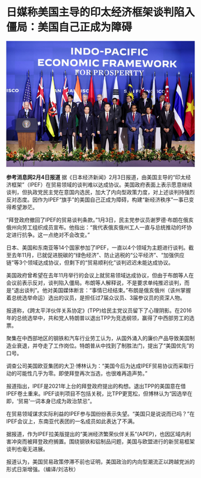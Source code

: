 # 日媒称美国主导的印太经济框架谈判陷入僵局：美国自己正成为障碍

![c25e6428e229898c9e3d8376aef19e9d.jpg](https://raw.githubusercontent.com/qqhsx/qqnews_image/main/2024/02/04/日媒称美国主导的印太经济框架谈判陷入僵局：美国自己正成为障碍/c25e6428e229898c9e3d8376aef19e9d.jpg)

**参考消息网2月4日报道**
据《日本经济新闻》2月3日报道，由美国主导的“印太经济框架”（IPEF）在贸易领域的谈判难以达成协议。美国政府表面上表示愿意继续谈判，但执政党民主党在意国内选民，加大了内向型政策力度，对上述谈判持强烈反对态度。因作为IPEF“旗手”的美国自己正成为障碍，构建“新经济秩序”一事已变得希望渺茫。

“拜登政府撤回了IPEF的贸易谈判条款。”1月3日，民主党参议员谢罗德·布朗在俄亥俄州向劳工组织成员宣布。他指出：“我代表俄亥俄州工人一直与总统推动的坏协定进行抗争。这一点绝对不会改变。”

日本、美国和东南亚等14个国家参加了IPEF，一直以4个领域为主题进行谈判。截至去年11月，已就促进脱碳的“绿色经济”、防止逃税的“公平经济”、“加强供应链”等3个领域达成协议，但剩下的“贸易顺利化”谈判迟迟未能达成协议。

美国政府曾希望在去年11月举行的会议上就贸易领域达成协议，但由于布朗等人在会议前表示反对，谈判陷入僵局。布朗等人解释说，不是要求单纯推迟谈判，而是“退出谈判”。他对美国媒体断言：“事情已经结束。”布朗是俄亥俄州（该州掌握着总统选举命运）选出的议员，是担任过7届众议员、3届参议员的资深人物。

报道称，《跨太平洋伙伴关系协定》(TPP)给民主党议员留下了心理阴影。在2016年的总统选举中，共和党人特朗普以退出TPP为竞选纲领，赢得了中西部劳工的选票。

聚集在中西部地区的钢铁和汽车行业劳工认为，从国外涌入的廉价产品导致美国制造业衰退，并夺走了工作岗位。特朗普从中找到了制胜法门，提出了“美国优先”的口号。

调查公司美国欧亚集团的大卫·博林认为：“美国今后为达成IPEF贸易协议而采取行动的可能性几乎为零。即使拜登再次当选，也很难再造声势。”

报道指出，IPEF是2021年上台的拜登政府提出的构想。退出TPP的美国意在借IPEF卷土重来。IPEF谈判项目不包括关税，比TPP更宽松，但博林认为“因选举在即，‘贸易’一词本身已成为政治禁忌”。

在贸易领域谋求实际利益的IPEF参与国纷纷表示失望。“美国只是说说而已吗？”在IPEF会议上，东南亚代表团的一名成员如此表达了不满。

据报道，作为IPEF拉美版提出的“美洲经济繁荣伙伴关系”(APEP)，也因区域内利害冲突而被拜登政府搁置。围绕钢铁和铝制品问题，美国与欧盟进行的新贸易框架谈判也毫无进展。

报道认为，美国贸易政策停滞不前也证明，美国政治的内向型潮流正以跨越党派的形式日渐增强。（编译/刘洁秋）

